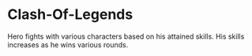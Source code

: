# Clash-Of-Legends
Hero fights with various characters based on his attained skills. His skills increases as he wins various rounds.
